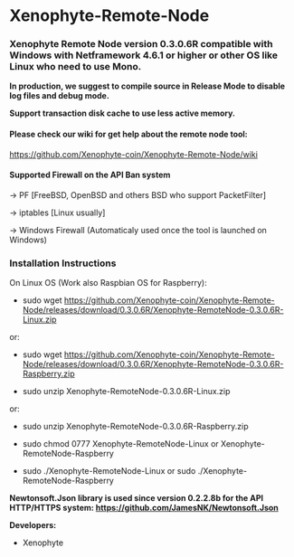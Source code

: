 # Xenophyte-Remote-Node
<h3>Xenophyte Remote Node version 0.3.0.6R compatible with Windows with Netframework 4.6.1 or higher or other OS like Linux who need to use Mono.</h3>

**In production, we suggest to compile source in Release Mode to disable log files and debug mode.**

**Support transaction disk cache to use less active memory.**

<h4>Please check our wiki for get help about the remote node tool:</h4>

https://github.com/Xenophyte-coin/Xenophyte-Remote-Node/wiki

<h4>Supported Firewall on the API Ban system</h4>

-> PF [FreeBSD, OpenBSD and others BSD who support PacketFilter]

-> iptables [Linux usually]

-> Windows Firewall (Automaticaly used once the tool is launched on Windows)

<h3>Installation Instructions</h3>

On Linux OS (Work also Raspbian OS for Raspberry):

- sudo wget https://github.com/Xenophyte-coin/Xenophyte-Remote-Node/releases/download/0.3.0.6R/Xenophyte-RemoteNode-0.3.0.6R-Linux.zip

or:

- sudo wget https://github.com/Xenophyte-coin/Xenophyte-Remote-Node/releases/download/0.3.0.6R/Xenophyte-RemoteNode-0.3.0.6R-Raspberry.zip

- sudo unzip Xenophyte-RemoteNode-0.3.0.6R-Linux.zip

or:

- sudo unzip Xenophyte-RemoteNode-0.3.0.6R-Raspberry.zip

- sudo chmod 0777 Xenophyte-RemoteNode-Linux or Xenophyte-RemoteNode-Raspberry

- sudo ./Xenophyte-RemoteNode-Linux or sudo ./Xenophyte-RemoteNode-Raspberry

**Newtonsoft.Json library is used since version 0.2.2.8b for the API HTTP/HTTPS system: https://github.com/JamesNK/Newtonsoft.Json**

**Developers:**

- Xenophyte 
